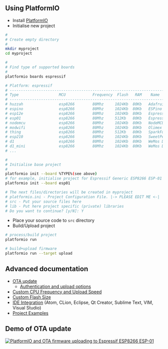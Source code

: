 ## Using PlatformIO

- Install [PlatformIO](http://platformio.org)
- Initialise new project

```bash
#
# Create empty directory
#
mkdir myproject
cd myproject

#
# Find type of supported boards
#
platformio boards espressif

# Platform: espressif
# --------------------------------------------------------------------------------------------------------
# Type                  MCU            Frequency  Flash   RAM    Name
# --------------------------------------------------------------------------------------------------------
# huzzah                esp8266        80Mhz     1024Kb  80Kb   Adafruit HUZZAH ESP8266
# espino                esp8266        80Mhz     1024Kb  80Kb   ESPino
# esp12e                esp8266        80Mhz     1024Kb  80Kb   Espressif ESP8266 ESP-12E
# esp01                 esp8266        80Mhz     512Kb   80Kb   Espressif Generic ESP8266 ESP-01
# nodemcu               esp8266        80Mhz     1024Kb  80Kb   NodeMCU 0.9 & 1.0
# modwifi               esp8266        80Mhz     1024Kb  80Kb   Olimex MOD-WIFI-ESP8266(-DEV)
# thing                 esp8266        80Mhz     512Kb   80Kb   SparkFun ESP8266 Thing
# esp210                esp8266        80Mhz     1024Kb  80Kb   SweetPea ESP-210
# d1                    esp8266        80Mhz     1024Kb  80Kb   WeMos D1
# d1_mini               esp8266        80Mhz     1024Kb  80Kb   WeMos D1 mini
# ...

#
# Initialise base project
#
platformio init --board %TYPE%(see above)
# for example, initialise project for Espressif Generic ESP8266 ESP-01
platformio init --board esp01

# The next files/directories will be created in myproject
# platformio.ini - Project Configuration File. |-> PLEASE EDIT ME <-|
# src - Put your source files here
# lib - Put here project specific (private) libraries
# Do you want to continue? [y/N]: Y
```

- Place your source code to `src` directory
- Build/Upload project

```bash
# process/build project
platformio run

# build+upload firmware
platformio run --target upload
```

## Advanced documentation

- [OTA update](http://docs.platformio.org/en/latest/platforms/espressif.html#ota-update)
  * [Authentication and upload options](http://docs.platformio.org/en/latest/platforms/espressif.html#authentication-and-upload-options)
- [Custom CPU Frequency and Upload Speed](http://docs.platformio.org/en/latest/platforms/espressif.html#custom-cpu-frequency-and-upload-speed)
- [Custom Flash Size](http://docs.platformio.org/en/latest/platforms/espressif.html#custom-flash-size)
- [IDE Integration](http://docs.platformio.org/en/latest/ide.html) (Atom, CLion, Eclipse, Qt Creator, Sublime Text, VIM, Visual Studio)
- [Project Examples](http://docs.platformio.org/en/latest/platforms/espressif.html#examples)

## Demo of OTA update
[![PlatformIO and OTA firmware uploading to Espressif ESP8266 ESP-01](http://img.youtube.com/vi/W8wWjvQ8ZQs/0.jpg)](http://www.youtube.com/watch?v=W8wWjvQ8ZQs "PlatformIO and OTA firmware uploading to Espressif ESP8266 ESP-01")
